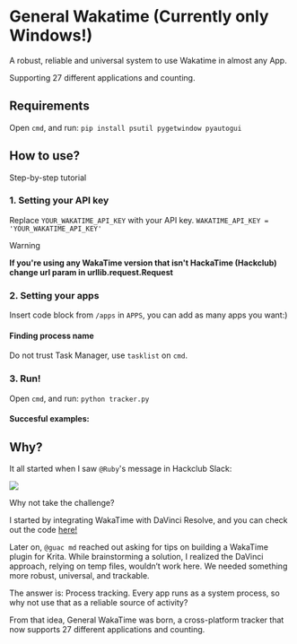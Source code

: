 # General Wakatime (Currently only Windows!)
A robust, reliable and universal system to use Wakatime in almost any App.

Supporting 27 different applications and counting.

## Requirements
Open `cmd`, and run:
```pip install psutil pygetwindow pyautogui```

## How to use?
Step-by-step tutorial

### 1. Setting your API key
Replace `YOUR_WAKATIME_API_KEY` with your API key.
```WAKATIME_API_KEY = 'YOUR_WAKATIME_API_KEY'```

> [!WARNING]
> **If you're using any WakaTime version that isn't HackaTime (Hackclub) change url param in urllib.request.Request**

### 2. Setting your apps
Insert code block from `/apps` in `APPS`, you can add as many apps you want:)

#### Finding process name
Do not trust Task Manager, use `tasklist` on `cmd`.

### 3. Run!
Open `cmd`, and run:
```python tracker.py```

#### Succesful examples:

## Why?

It all started when I saw `@Ruby`'s message in Hackclub Slack:

![](https://hc-cdn.hel1.your-objectstorage.com/s/v3/44717835baa50c8142934a877a0af0276202c2c4_image.png)

Why not take the challenge?

I started by integrating WakaTime with DaVinci Resolve, and you can check out the code [here!](https://github.com/LucasHT22/davinci-resolve-wakatime/)

Later on, `@guac md` reached out asking for tips on building a WakaTime plugin for Krita. While brainstorming a solution, I realized the DaVinci approach, relying on temp files, wouldn’t work here. We needed something more robust, universal, and trackable.

The answer is: Process tracking. Every app runs as a system process, so why not use that as a reliable source of activity?

From that idea, General WakaTime was born, a cross-platform tracker that now supports 27 different applications and counting.